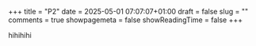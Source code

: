 +++
title = "P2"
date = 2025-05-01 07:07:07+01:00
draft = false
slug = ""
comments = true
showpagemeta = false
showReadingTime = false
+++

hihihihi
